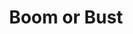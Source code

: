 ---
title: Boom or Bust
layout: pioneer_card
non_combat:
  post: There is an alchemist testing out explosives and offers to give some to the players for assisting such as watching target practice, suggesting modification, etc.
  reward: 
    - Leaves
    - Bombs
    - Bomb Design
combat:
  post: A merchant has been killed and robbed and the monsters are running off with the goods. Goblins have 1 leaf per reset with 2 resets and the leader has 10 basic resources and an item. 1 basic resource if harvested
  reward: 
    - Leaves
    - resources
    - one item from monsters

---